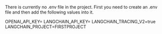 There is currently no .env file in the project. First you need to create an .env file and then add the following values into it. 

OPENAI_API_KEY=
LANGCHAIN_API_KEY=
LANGCHAIN_TRACING_V2=true
LANGCHAIN_PROJECT=FIRSTPROJECT
